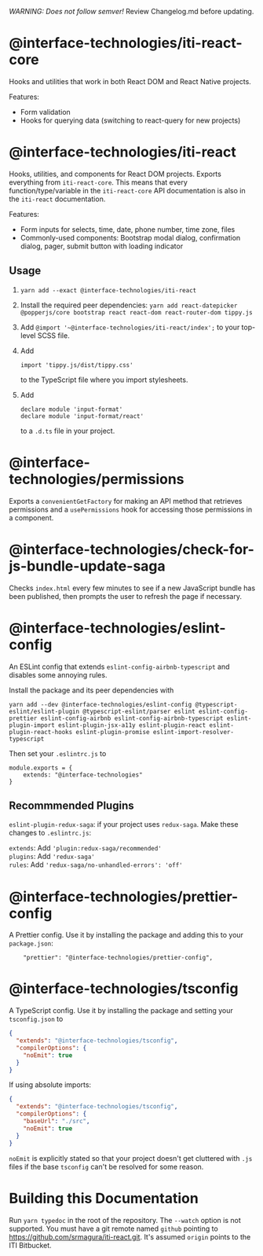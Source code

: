_WARNING: Does not follow semver!_ Review Changelog.md before updating.

# @interface-technologies/iti-react-core

Hooks and utilities that work in both React DOM and React Native projects.

Features:

- Form validation
- Hooks for querying data (switching to react-query for new projects)

# @interface-technologies/iti-react

Hooks, utilities, and components for React DOM projects. Exports everything from `iti-react-core`. This means that every function/type/variable in the `iti-react-core` API documentation is also in the `iti-react` documentation.

Features:

- Form inputs for selects, time, date, phone number, time zone, files
- Commonly-used components: Bootstrap modal dialog, confirmation dialog, pager, submit button with loading indicator

## Usage

1.  `yarn add --exact @interface-technologies/iti-react`
2.  Install the required peer dependencies: `yarn add react-datepicker @popperjs/core bootstrap react react-dom react-router-dom tippy.js`
3.  Add `@import '~@interface-technologies/iti-react/index';` to your top-level SCSS file.
4.  Add

        import 'tippy.js/dist/tippy.css'

    to the TypeScript file where you import stylesheets.

5.  Add

        declare module 'input-format'
        declare module 'input-format/react'

    to a `.d.ts` file in your project.

# @interface-technologies/permissions

Exports a `convenientGetFactory` for making an API method that retrieves permissions and a `usePermissions` hook for accessing those permissions in a component.

# @interface-technologies/check-for-js-bundle-update-saga

Checks `index.html` every few minutes to see if a new JavaScript bundle has been published, then prompts the user to refresh the page if necessary.

# @interface-technologies/eslint-config

An ESLint config that extends `eslint-config-airbnb-typescript` and disables some annoying rules.

Install the package and its peer dependencies with

```
yarn add --dev @interface-technologies/eslint-config @typescript-eslint/eslint-plugin @typescript-eslint/parser eslint eslint-config-prettier eslint-config-airbnb eslint-config-airbnb-typescript eslint-plugin-import eslint-plugin-jsx-a11y eslint-plugin-react eslint-plugin-react-hooks eslint-plugin-promise eslint-import-resolver-typescript
```

Then set your `.eslintrc.js` to

```
module.exports = {
    extends: "@interface-technologies"
}
```

## Recommmended Plugins

`eslint-plugin-redux-saga`: if your project uses `redux-saga`. Make these changes to `.eslintrc.js`:

`extends`: Add `'plugin:redux-saga/recommended'`  
`plugins`: Add `'redux-saga'`  
`rules`: Add `'redux-saga/no-unhandled-errors': 'off'`

# @interface-technologies/prettier-config

A Prettier config. Use it by installing the package and adding this to your `package.json`:

```
    "prettier": "@interface-technologies/prettier-config",
```

# @interface-technologies/tsconfig

A TypeScript config. Use it by installing the package and setting your `tsconfig.json` to

```json
{
  "extends": "@interface-technologies/tsconfig",
  "compilerOptions": {
    "noEmit": true
  }
}
```

If using absolute imports:

```json
{
  "extends": "@interface-technologies/tsconfig",
  "compilerOptions": {
    "baseUrl": "./src",
    "noEmit": true
  }
}
```

`noEmit` is explicitly stated so that your project doesn't get cluttered with `.js` files if the base `tsconfig` can't be resolved for some reason.

# Building this Documentation

Run `yarn typedoc` in the root of the repository. The `--watch` option is not supported. You must have a git remote named `github` pointing to https://github.com/srmagura/iti-react.git. It's assumed `origin` points to the ITI Bitbucket.
